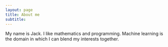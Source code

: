 ```yaml
---
layout: page
title: About me
subtitle: 
---
```


My name is Jack. I like mathematics and programming. Machine learning is the domain in which I can blend my interests together. 


